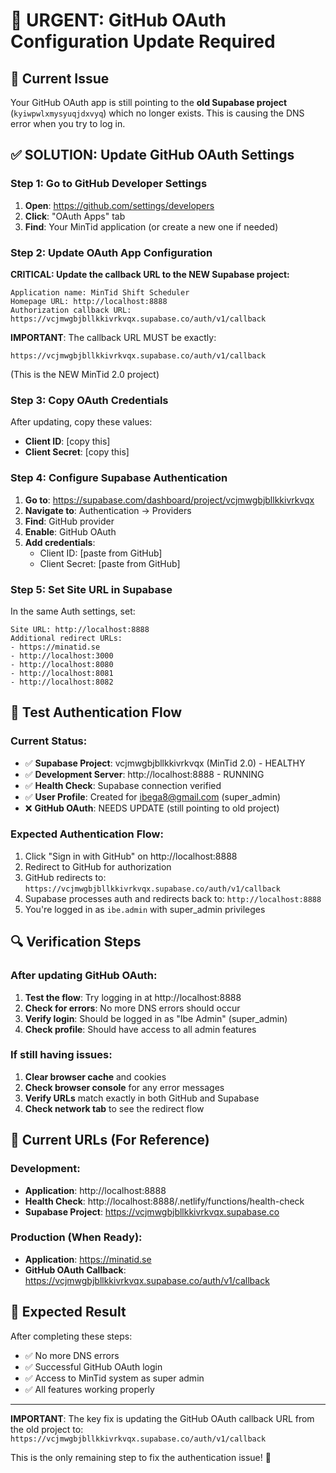 # 🔧 URGENT: GitHub OAuth Configuration Update Required

## 🚨 Current Issue
Your GitHub OAuth app is still pointing to the **old Supabase project** (`kyiwpwlxmysyuqjdxvyq`) which no longer exists. This is causing the DNS error when you try to log in.

## ✅ SOLUTION: Update GitHub OAuth Settings

### Step 1: Go to GitHub Developer Settings
1. **Open**: https://github.com/settings/developers
2. **Click**: "OAuth Apps" tab
3. **Find**: Your MinTid application (or create a new one if needed)

### Step 2: Update OAuth App Configuration
**CRITICAL: Update the callback URL to the NEW Supabase project:**

```
Application name: MinTid Shift Scheduler
Homepage URL: http://localhost:8888
Authorization callback URL: https://vcjmwgbjbllkkivrkvqx.supabase.co/auth/v1/callback
```

**IMPORTANT**: The callback URL MUST be exactly:
```
https://vcjmwgbjbllkkivrkvqx.supabase.co/auth/v1/callback
```
(This is the NEW MinTid 2.0 project)

### Step 3: Copy OAuth Credentials
After updating, copy these values:
- **Client ID**: [copy this]
- **Client Secret**: [copy this]

### Step 4: Configure Supabase Authentication
1. **Go to**: https://supabase.com/dashboard/project/vcjmwgbjbllkkivrkvqx
2. **Navigate to**: Authentication → Providers
3. **Find**: GitHub provider
4. **Enable**: GitHub OAuth
5. **Add credentials**:
   - Client ID: [paste from GitHub]
   - Client Secret: [paste from GitHub]

### Step 5: Set Site URL in Supabase
In the same Auth settings, set:
```
Site URL: http://localhost:8888
Additional redirect URLs:
- https://minatid.se
- http://localhost:3000
- http://localhost:8080
- http://localhost:8081
- http://localhost:8082
```

## 🧪 Test Authentication Flow

### Current Status:
- ✅ **Supabase Project**: vcjmwgbjbllkkivrkvqx (MinTid 2.0) - HEALTHY
- ✅ **Development Server**: http://localhost:8888 - RUNNING
- ✅ **Health Check**: Supabase connection verified
- ✅ **User Profile**: Created for ibega8@gmail.com (super_admin)
- ❌ **GitHub OAuth**: NEEDS UPDATE (still pointing to old project)

### Expected Authentication Flow:
1. Click "Sign in with GitHub" on http://localhost:8888
2. Redirect to GitHub for authorization
3. GitHub redirects to: `https://vcjmwgbjbllkkivrkvqx.supabase.co/auth/v1/callback`
4. Supabase processes auth and redirects back to: `http://localhost:8888`
5. You're logged in as `ibe.admin` with super_admin privileges

## 🔍 Verification Steps

### After updating GitHub OAuth:
1. **Test the flow**: Try logging in at http://localhost:8888
2. **Check for errors**: No more DNS errors should occur
3. **Verify login**: Should be logged in as "Ibe Admin" (super_admin)
4. **Check profile**: Should have access to all admin features

### If still having issues:
1. **Clear browser cache** and cookies
2. **Check browser console** for any error messages
3. **Verify URLs** match exactly in both GitHub and Supabase
4. **Check network tab** to see the redirect flow

## 📱 Current URLs (For Reference)

### Development:
- **Application**: http://localhost:8888
- **Health Check**: http://localhost:8888/.netlify/functions/health-check
- **Supabase Project**: https://vcjmwgbjbllkkivrkvqx.supabase.co

### Production (When Ready):
- **Application**: https://minatid.se
- **GitHub OAuth Callback**: https://vcjmwgbjbllkkivrkvqx.supabase.co/auth/v1/callback

## 🎯 Expected Result

After completing these steps:
- ✅ No more DNS errors
- ✅ Successful GitHub OAuth login
- ✅ Access to MinTid system as super admin
- ✅ All features working properly

---

**IMPORTANT**: The key fix is updating the GitHub OAuth callback URL from the old project to:
`https://vcjmwgbjbllkkivrkvqx.supabase.co/auth/v1/callback`

This is the only remaining step to fix the authentication issue! 🚀
